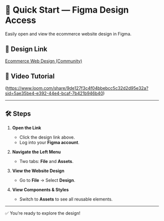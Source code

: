 # 🚀 Quick Start — Figma Design Access

Easily open and view the ecommerce website design in Figma.

## 🔗 Design Link
[Ecommerce Web Design (Community)](https://www.figma.com/design/8Igr4IzlG1bE1ko7gOyNQP/Ecommerce-Web-Design-(Community)?node-id=0-1&p=f&t=QT5UThoipDpabxME-0)

## 🎥 Video Tutorial
(https://www.loom.com/share/9de127f3c4f04bbebcc5c32d2d95e32a?sid=5ae35be4-e392-44e4-bcaf-7b421b946b40)

---

## 🛠 Steps

1. **Open the Link**
   - Click the design link above.
   - Log into your **Figma account**.

2. **Navigate the Left Menu**
   - Two tabs: **File** and **Assets**.

3. **View the Website Design**
   - Go to **File** → Select **Design**.

4. **View Components & Styles**
   - Switch to **Assets** to see all reusable elements.

---

✅ You’re ready to explore the design!